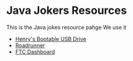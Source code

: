 # Java Jokers Resources

This is the Java jokes resource pahge We use it 
 - [Henry's Bootable USB Drive](https://github.com/HENRYMARTIN5/HenryBoot)
 - [Roadrunner](https://github.com/acmerobotics/road-runner)
 - [FTC Dashboard](https://github.com/acmerobotics/FTC-Dashboard)
